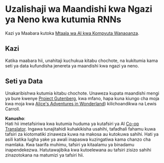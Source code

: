 <!--
CO_OP_TRANSLATOR_METADATA:
{
  "original_hash": "439e12796197a90e7623d4c9c057b9c2",
  "translation_date": "2025-08-25T20:50:34+00:00",
  "source_file": "lessons/5-NLP/17-GenerativeNetworks/lab/README.md",
  "language_code": "sw"
}
-->
# Uzalishaji wa Maandishi kwa Ngazi ya Neno kwa kutumia RNNs

Kazi ya Maabara kutoka [Mtaala wa AI kwa Kompyuta Wanaoanza](https://github.com/microsoft/ai-for-beginners).

## Kazi

Katika maabara hii, unahitaji kuchukua kitabu chochote, na kukitumia kama seti ya data kufundisha jenereta ya maandishi kwa ngazi ya neno.

## Seti ya Data

Unakaribishwa kutumia kitabu chochote. Unaweza kupata maandishi mengi ya bure kwenye [Project Gutenberg](https://www.gutenberg.org/), kwa mfano, hapa kuna kiungo cha moja kwa moja kwa [Alice's Adventures in Wonderland](https://www.gutenberg.org/files/11/11-0.txt)) kilichoandikwa na Lewis Carroll.

**Kanusho**:  
Hati hii imetafsiriwa kwa kutumia huduma ya kutafsiri ya AI [Co-op Translator](https://github.com/Azure/co-op-translator). Ingawa tunajitahidi kuhakikisha usahihi, tafadhali fahamu kuwa tafsiri za kiotomatiki zinaweza kuwa na makosa au kutokuwa sahihi. Hati ya asili katika lugha yake ya awali inapaswa kuzingatiwa kama chanzo cha mamlaka. Kwa taarifa muhimu, tafsiri ya kitaalamu ya binadamu inapendekezwa. Hatutawajibika kwa kutoelewana au tafsiri zisizo sahihi zinazotokana na matumizi ya tafsiri hii.